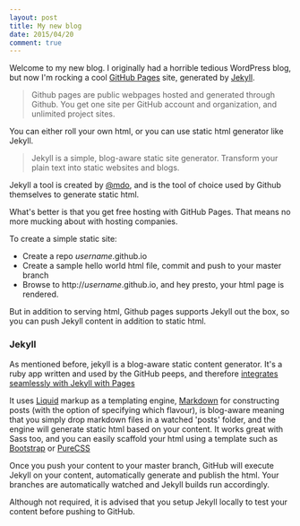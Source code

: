 ```yaml
---
layout: post
title: My new blog
date: 2015/04/20
comment: true
---
```


Welcome to my new blog. I originally had a horrible tedious WordPress blog, but now I'm rocking a cool [GitHub Pages](https://pages.github.com/) site, generated by [Jekyll](jekyllrb.com).

> Github pages are public webpages hosted and generated through Github. You get one site per GitHub account and organization, and unlimited project sites.

You can either roll your own html, or you can use static html generator like Jekyll.

> Jekyll is a simple, blog-aware static site generator. Transform your plain text into static websites and blogs.

Jekyll a tool is created by [@mdo](https://twitter.com/mdo), and is the tool of choice used by Github themselves to generate static html.

What's better is that you get free hosting with GitHub Pages. That means no more mucking about with hosting companies.

To create a simple static site:

* Create a repo *username*.github.io
* Create a sample hello world html file, commit and push to your master branch
* Browse to http://*username*.github.io, and hey presto, your html page is rendered.

But in addition to serving html, Github pages supports Jekyll out the box, so you can push Jekyll content in addition to static html.

### Jekyll

As mentioned before, jekyll is a blog-aware static content generator. It's a ruby app written and used by the GitHub peeps, and therefore [integrates seamlessly with Jekyll with Pages](https://help.github.com/articles/using-jekyll-with-pages/)

It uses [Liquid](http://liquidmarkup.org/) markup as a templating engine, [Markdown](https://help.github.com/articles/markdown-basics/) for constructing posts (with the option of specifying which flavour), is blog-aware meaning that you simply drop markdown files in a watched 'posts' folder, and the engine will generate static html based on your content. It works great with Sass too, and you can easily scaffold your html using a template such as [Bootstrap](http://getbootstrap.com/) or [PureCSS](http://purecss.io)

Once you push your content to your master branch, GitHub will execute Jekyll on your content, automatically generate and publish the html. Your branches are automatically watched and Jekyll builds run accordingly.

Although not required, it is advised that you setup Jekyll locally to test your content before pushing to GitHub. 


